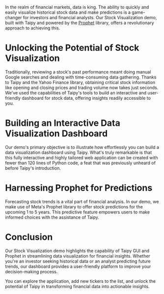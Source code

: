 In the realm of financial markets, data is king. The ability to quickly and easily visualize 
historical stock data and make predictions is a game-changer for investors and financial 
analysts. Our Stock Visualization demo, built with Taipy and powered by the 
[Prophet](https://facebook.github.io/prophet/docs/quick_start.html) library, offers a 
revolutionary approach to achieving this.


# Unlocking the Potential of Stock Visualization

Traditionally, reviewing a stock's past performance meant doing manual Google searches and dealing 
with time-consuming data gathering. Thanks to Taipy and the Yahoo Finance library, obtaining critical stock 
information like opening and closing prices and trading volume now takes just seconds. We've used the capabilities 
of Taipy's tools to build an interactive and user-friendly dashboard for stock data, 
offering insights readily accessible to you.


# Building an Interactive Data Visualization Dashboard

Our demo's primary objective is to illustrate how effortlessly you can build a data visualization dashboard using Taipy. 
What's truly remarkable is that this fully interactive and highly tailored web application 
can be created with fewer than 120 lines of Python code, a feat that was previously unheard 
of before Taipy's introduction.


# Harnessing Prophet for Predictions

Forecasting stock trends is a vital part of financial analysis. In our demo, we make use of Meta's Prophet library 
to offer stock predictions for the upcoming 1 to 5 years. This predictive feature empowers users to make 
informed choices with the assistance of Taipy.


# Conclusion

Our Stock Visualization demo highlights the capability of Taipy GUI and Prophet in streamlining 
data visualization for financial insights. Whether you're an investor seeking historical data 
or an analyst predicting future trends, our dashboard provides a user-friendly platform to improve your 
decision-making process.

You can explore the application, add new tickers to the list, and unlock the potential of Taipy 
in transforming financial data into actionable insights.
